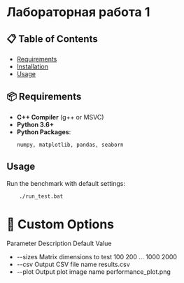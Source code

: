 #  Лабораторная работа 1 


## 📋 Table of Contents
- [Requirements](#-requirements)
- [Installation](#-installation)
- [Usage](#-usage)


## 📦 Requirements
- **C++ Compiler** (g++ or MSVC)
- **Python 3.6+**
- **Python Packages**:
  ```bash
  numpy, matplotlib, pandas, seaborn

## Usage
Run the benchmark with default settings:
  ```bash
      ./run_test.bat
  ```

# 🔧 Custom Options
Parameter	Description	Default Value
-  --sizes	Matrix dimensions to test	100 200 ... 1000 2000
-  --csv	Output CSV file name	results.csv
-  --plot	Output plot image name	performance_plot.png
